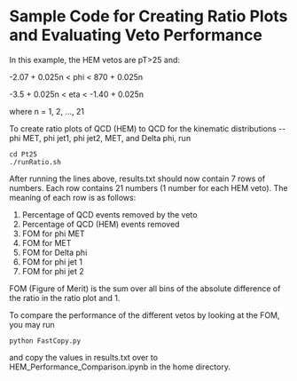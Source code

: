 # Sample Code for Creating Ratio Plots and Evaluating Veto Performance

In this example, the HEM vetos are pT>25 and:

-2.07 + 0.025n < phi < 870 + 0.025n

-3.5 + 0.025n < eta < -1.40 + 0.025n

where n = 1, 2, ..., 21

To create ratio plots of QCD (HEM) to QCD for the kinematic distributions -- phi MET, phi jet1, phi jet2, MET, and Delta phi, run
```
cd Pt25
./runRatio.sh
```


After running the lines above, results.txt should now contain 7 rows of numbers. Each row contains 21 numbers (1 number for each HEM veto). The meaning of each row is as follows:
1. Percentage of QCD events removed by the veto
1. Percentage of QCD (HEM) events removed
1. FOM for phi MET
1. FOM for MET
1. FOM for Delta phi
1. FOM for phi jet 1
1. FOM for phi jet 2

FOM (Figure of Merit) is the sum over all bins of the absolute difference of the ratio in the ratio plot and 1.

To compare the performance of the different vetos by looking at the FOM, you may run
```
python FastCopy.py
```
and copy the values in results.txt over to HEM_Performance_Comparison.ipynb in the home directory.
